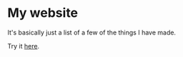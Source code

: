 # My website
It's basically just a list of a few of the things I have made.

Try it [here](https://jossomjod.github.io/index.html).